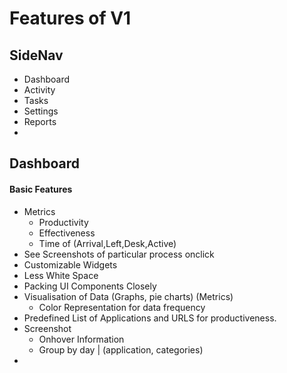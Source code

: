# Features of V1
## SideNav
* Dashboard
* Activity
* Tasks
* Settings
* Reports
*
## Dashboard
#### Basic Features
* Metrics
    * Productivity
    * Effectiveness
    * Time of (Arrival,Left,Desk,Active)
* See Screenshots of particular process onclick
* Customizable Widgets
* Less White Space
* Packing UI Components Closely
* Visualisation of Data (Graphs, pie charts) (Metrics)
    * Color Representation for data frequency
* Predefined List of Applications and URLS for productiveness.
* Screenshot
    * Onhover Information
    * Group by day | (application, categories)
*  